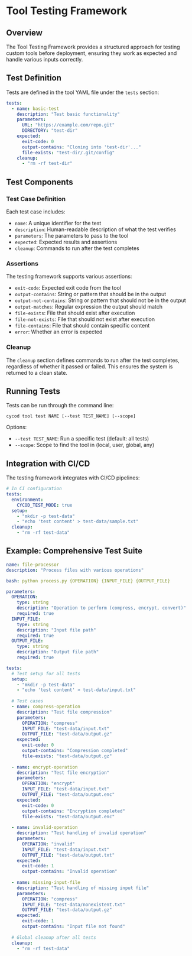# Tool Testing Framework

## Overview

The Tool Testing Framework provides a structured approach for testing custom tools before deployment, ensuring they work as expected and handle various inputs correctly.

## Test Definition

Tests are defined in the tool YAML file under the `tests` section:

```yaml
tests:
  - name: basic-test
    description: "Test basic functionality"
    parameters:
      URL: "https://example.com/repo.git"
      DIRECTORY: "test-dir"
    expected:
      exit-code: 0
      output-contains: "Cloning into 'test-dir'..."
      file-exists: "test-dir/.git/config"
    cleanup:
      - "rm -rf test-dir"
```

## Test Components

### Test Case Definition

Each test case includes:

- `name`: A unique identifier for the test
- `description`: Human-readable description of what the test verifies
- `parameters`: The parameters to pass to the tool
- `expected`: Expected results and assertions
- `cleanup`: Commands to run after the test completes

### Assertions

The testing framework supports various assertions:

- `exit-code`: Expected exit code from the tool
- `output-contains`: String or pattern that should be in the output
- `output-not-contains`: String or pattern that should not be in the output
- `output-matches`: Regular expression the output should match
- `file-exists`: File that should exist after execution
- `file-not-exists`: File that should not exist after execution
- `file-contains`: File that should contain specific content
- `error`: Whether an error is expected

### Cleanup

The `cleanup` section defines commands to run after the test completes, regardless of whether it passed or failed. This ensures the system is returned to a clean state.

## Running Tests

Tests can be run through the command line:

```
cycod tool test NAME [--test TEST_NAME] [--scope]
```

Options:
- `--test TEST_NAME`: Run a specific test (default: all tests)
- `--scope`: Scope to find the tool in (local, user, global, any)

## Integration with CI/CD

The testing framework integrates with CI/CD pipelines:

```yaml
# In CI configuration
tests:
  environment:
    CYCOD_TEST_MODE: true
  setup:
    - "mkdir -p test-data"
    - "echo 'test content' > test-data/sample.txt"
  cleanup:
    - "rm -rf test-data"
```

## Example: Comprehensive Test Suite

```yaml
name: file-processor
description: "Process files with various operations"

bash: python process.py {OPERATION} {INPUT_FILE} {OUTPUT_FILE}

parameters:
  OPERATION:
    type: string
    description: "Operation to perform (compress, encrypt, convert)"
    required: true
  INPUT_FILE:
    type: string
    description: "Input file path"
    required: true
  OUTPUT_FILE:
    type: string
    description: "Output file path"
    required: true

tests:
  # Test setup for all tests
  setup:
    - "mkdir -p test-data"
    - "echo 'test content' > test-data/input.txt"
  
  # Test cases
  - name: compress-operation
    description: "Test file compression"
    parameters:
      OPERATION: "compress"
      INPUT_FILE: "test-data/input.txt"
      OUTPUT_FILE: "test-data/output.gz"
    expected:
      exit-code: 0
      output-contains: "Compression completed"
      file-exists: "test-data/output.gz"
  
  - name: encrypt-operation
    description: "Test file encryption"
    parameters:
      OPERATION: "encrypt"
      INPUT_FILE: "test-data/input.txt"
      OUTPUT_FILE: "test-data/output.enc"
    expected:
      exit-code: 0
      output-contains: "Encryption completed"
      file-exists: "test-data/output.enc"
  
  - name: invalid-operation
    description: "Test handling of invalid operation"
    parameters:
      OPERATION: "invalid"
      INPUT_FILE: "test-data/input.txt"
      OUTPUT_FILE: "test-data/output.txt"
    expected:
      exit-code: 1
      output-contains: "Invalid operation"
  
  - name: missing-input-file
    description: "Test handling of missing input file"
    parameters:
      OPERATION: "compress"
      INPUT_FILE: "test-data/nonexistent.txt"
      OUTPUT_FILE: "test-data/output.gz"
    expected:
      exit-code: 1
      output-contains: "Input file not found"
  
  # Global cleanup after all tests
  cleanup:
    - "rm -rf test-data"
```